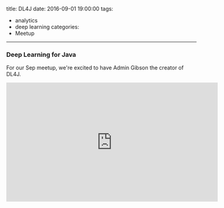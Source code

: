 title: DL4J
date: 2016-09-01 19:00:00
tags:
  - analytics
  - deep learning
categories:
  - Meetup
---


### Deep Learning for Java

For our Sep meetup, we're excited to have Admin Gibson the creator of DL4J.

<iframe width="560" height="315" src="https://www.youtube.com/embed/wpgeaWjMe1M" frameborder="0" allowfullscreen></iframe>
